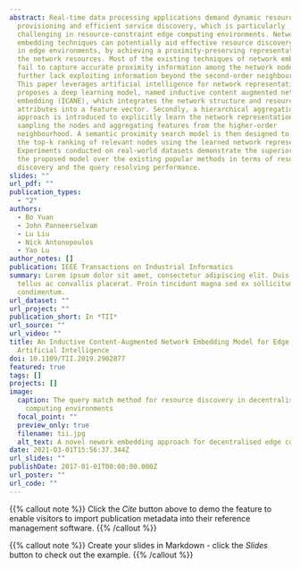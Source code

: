 ```yaml
---
abstract: Real-time data processing applications demand dynamic resource
  provisioning and efficient service discovery, which is particularly
  challenging in resource-constraint edge computing environments. Network
  embedding techniques can potentially aid effective resource discovery services
  in edge environments, by achieving a proximity-preserving representation of
  the network resources. Most of the existing techniques of network embedding
  fail to capture accurate proximity information among the network nodes and
  further lack exploiting information beyond the second-order neighbourhood.
  This paper leverages artificial intelligence for network representation and
  proposes a deep learning model, named inductive content augmented network
  embedding (ICANE), which integrates the network structure and resource content
  attributes into a feature vector. Secondly, a hierarchical aggregation
  approach is introduced to explicitly learn the network representation through
  sampling the nodes and aggregating features from the higher-order
  neighbourhood. A semantic proximity search model is then designed to generate
  the top-k ranking of relevant nodes using the learned network representation.
  Experiments conducted on real-world datasets demonstrate the superiority of
  the proposed model over the existing popular methods in terms of resource
  discovery and the query resolving performance.
slides: ""
url_pdf: ""
publication_types:
  - "2"
authors:
  - Bo Yuan
  - John Panneerselvam
  - Lu Liu
  - Nick Antonopoulos
  - Yao Lu
author_notes: []
publication: IEEE Transactions on Industrial Informatics
summary: Lorem ipsum dolor sit amet, consectetur adipiscing elit. Duis posuere
  tellus ac convallis placerat. Proin tincidunt magna sed ex sollicitudin
  condimentum.
url_dataset: ""
url_project: ""
publication_short: In *TII*
url_source: ""
url_video: ""
title: An Inductive Content-Augmented Network Embedding Model for Edge
  Artificial Intelligence
doi: 10.1109/TII.2019.2902877
featured: true
tags: []
projects: []
image:
  caption: The query match method for resource discovery in decentralised
    computing environments
  focal_point: ""
  preview_only: true
  filename: tii.jpg
  alt_text: A novel nework embedding approach for decentralised edge computing
date: 2021-03-01T15:56:37.344Z
url_slides: ""
publishDate: 2017-01-01T00:00:00.000Z
url_poster: ""
url_code: ""
---
```

{{% callout note %}}
Click the *Cite* button above to demo the feature to enable visitors to import publication metadata into their reference management software.
{{% /callout %}}

{{% callout note %}}
Create your slides in Markdown - click the *Slides* button to check out the example.
{{% /callout %}}